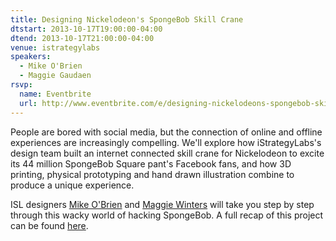 ```yaml
---
title: Designing Nickelodeon's SpongeBob Skill Crane
dtstart: 2013-10-17T19:00:00-04:00
dtend: 2013-10-17T21:00:00-04:00
venue: istrategylabs
speakers:
  - Mike O'Brien
  - Maggie Gaudaen
rsvp:
  name: Eventbrite
  url: http://www.eventbrite.com/e/designing-nickelodeons-spongebob-skill-crane-tickets-8612136131
---
```


People are bored with social media, but the connection of online and offline experiences are increasingly compelling. We'll explore how iStrategyLabs's design team built an internet connected skill crane for Nickelodeon to excite its 44 million SpongeBob Square pant's Facebook fans, and how 3D printing, physical prototyping and hand drawn illustration combine to produce a unique experience.

ISL designers [Mike O'Brien](https://twitter.com/redtablepress) and [Maggie Winters](https://twitter.com/moonstompmaggie) will take you step by step through this wacky world of hacking SpongeBob. A full recap of this project can be found [here](http://stories.istrategylabs.com/nick/).